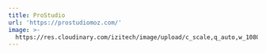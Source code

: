 ```yaml
---
title: ProStudio
url: 'https://prostudiomoz.com/'
image: >-
  https://res.cloudinary.com/izitech/image/upload/c_scale,q_auto,w_1080/v1556054972/websites/ProStudio.webp
---
```



